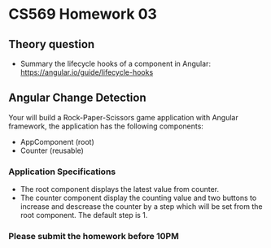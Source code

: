 # CS569 Homework 03
## Theory question
* Summary the lifecycle hooks of a component in Angular: https://angular.io/guide/lifecycle-hooks
## Angular Change Detection
Your will build a Rock-Paper-Scissors game application with Angular framework, the application has the following components:  
* AppComponent (root)
* Counter (reusable)
    
### Application Specifications
* The root component displays the latest value from counter.
* The counter component display the counting value and two buttons to increase and descrease the counter by a step which will be set from the root component. The default step is 1.
### Please submit the homework before 10PM
